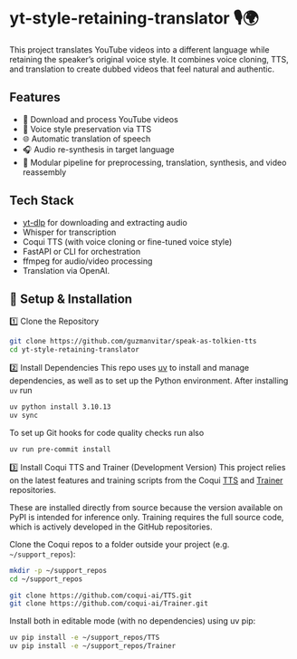 # yt-style-retaining-translator 🎙️🌍
This project translates YouTube videos into a different language while retaining the speaker’s original voice style. It combines voice cloning, TTS, and translation to create dubbed videos that feel natural and authentic.

## Features

- 📼 Download and process YouTube videos
- 🧠 Voice style preservation via TTS
- 🌐 Automatic translation of speech
- 🎧 Audio re-synthesis in target language
- 📂 Modular pipeline for preprocessing, translation, synthesis, and video reassembly

##  Tech Stack

- [yt-dlp](https://github.com/yt-dlp/yt-dlp) for downloading and extracting audio
- Whisper for transcription
- Coqui TTS (with voice cloning or fine-tuned voice style)
- FastAPI or CLI for orchestration
- ffmpeg for audio/video processing
- Translation via OpenAI.

## 🔧 Setup & Installation
1️⃣ Clone the Repository
```bash
git clone https://github.com/guzmanvitar/speak-as-tolkien-tts
cd yt-style-retaining-translator
```

2️⃣ Install Dependencies
This repo uses [uv](https://docs.astral.sh/uv/getting-started/installation) to install and manage dependencies,
as well as to set up the Python environment. After installing `uv` run
```bash
uv python install 3.10.13
uv sync
```
To set up Git hooks for code quality checks run also
```bash
uv run pre-commit install
```

3️⃣ Install Coqui TTS and Trainer (Development Version)
This project relies on the latest features and training scripts from the Coqui [TTS](https://github.com/coqui-ai/TTS) and [Trainer](https://github.com/coqui-ai/Trainer) repositories.

These are installed directly from source because the version available on PyPI is intended for inference only.
Training requires the full source code, which is actively developed in the GitHub repositories.

Clone the Coqui repos to a folder outside your project (e.g. `~/support_repos`):
```bash
mkdir -p ~/support_repos
cd ~/support_repos

git clone https://github.com/coqui-ai/TTS.git
git clone https://github.com/coqui-ai/Trainer.git
```

Install both in editable mode (with no dependencies) using uv pip:
```bash
uv pip install -e ~/support_repos/TTS
uv pip install -e ~/support_repos/Trainer
```
